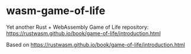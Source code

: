 # wasm-game-of-life

Yet another Rust + WebAssembly Game of Life repository: https://rustwasm.github.io/book/game-of-life/introduction.html

Based on https://rustwasm.github.io/book/game-of-life/introduction.html
